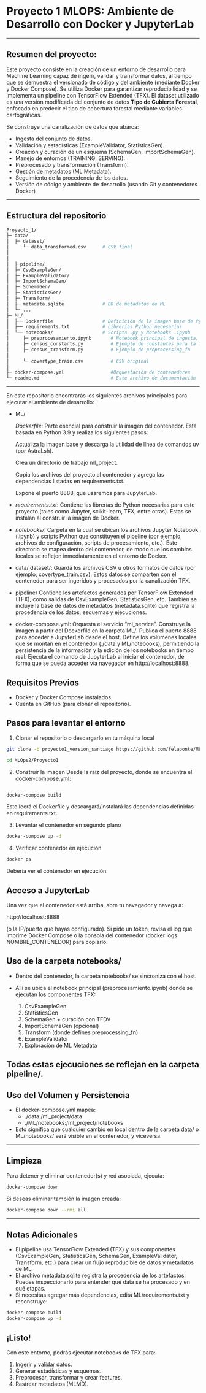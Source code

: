 # Proyecto 1 MLOPS: Ambiente de Desarrollo con Docker y JupyterLab


---

## Resumen del proyecto:

Este proyecto consiste en la creación de un entorno de desarrollo para Machine Learning capaz de ingerir, validar y transformar datos, al tiempo que se demuestra el versionado de código y del ambiente (mediante Docker y Docker Compose). Se utiliza Docker para garantizar reproducibilidad y se implementa un pipeline con TensorFlow Extended (TFX). El dataset utilizado es una versión modificada del conjunto de datos **Tipo de Cubierta Forestal**, enfocado en predecir el tipo de cobertura forestal mediante variables cartográficas.

Se construye una canalización de datos que abarca:

* Ingesta del conjunto de datos.
* Validación y estadísticas (ExampleValidator, StatisticsGen).
* Creación y curación de un esquema (SchemaGen, ImportSchemaGen).
* Manejo de entornos (TRAINING, SERVING).
* Preprocesado y transformación (Transform).
* Gestión de metadatos (ML Metadata).
* Seguimiento de la procedencia de los datos.
* Versión de código y ambiente de desarrollo (usando Git y contenedores Docker)

---
## Estructura del repositorio

```bash
Proyecto_1/
├─ data/
│  ├─ dataset/
│     └─ data_transformed.csv      # CSV final 
│  
│
│  ├─pipeline/
│  ├─ CsvExampleGen/
│  ├─ ExampleValidator/
│  ├─ ImportSchemaGen/
│  ├─ SchemaGen/
│  ├─ StatisticsGen/
│  ├─ Transform/
│  ├─ metadata.sqlite              # DB de metadatos de ML
│  └─ ...
├─ ML/
│  ├── Dockerfile                  # Definición de la imagen base de Python + TFX 
│  ├── requirements.txt            # Librerías Python necesarias
│  └── notebooks/                  # Scripts .py y Notebooks .ipynb
│     ├─ preprocesamiento.ipynb       # Notebook principal de ingesta, validación, transform 
│     ├─ census_constants.py          # Ejemplo de constantes para la función de preprocesamiento
│     ├─ census_transform.py          # Ejemplo de preprocessing_fn
│
│     └─ covertype_train.csv          # CSV original
│
├─ docker-compose.yml                 #Orquestación de contenedores
└─ readme.md                          # Este archivo de documentación
```

---
En este repositorio encontrarás los siguientes archivos principales para ejecutar el ambiente de desarrollo:

* ML/

    *Dockerfile*: Parte esencial para construir la imagen del contenedor. Está basada en Python 3.9 y realiza los siguientes pasos:

    Actualiza la imagen base y descarga la utilidad de línea de comandos uv (por Astral.sh).

    Crea un directorio de trabajo ml_project.

    Copia los archivos del proyecto al contenedor y agrega las dependencias listadas en requirements.txt.

    Expone el puerto 8888, que usaremos para JupyterLab.
* *requirements.txt*: Contiene las librerías de Python necesarias para este proyecto (tales como Jupyter, scikit-learn, TFX, entre otras). Estas se instalan al construir la imagen de Docker.
* *notebooks/*: Carpeta en la cual se ubican los archivos Jupyter Notebook (.ipynb) y scripts Python que constituyen el pipeline (por ejemplo, archivos de configuración, scripts de procesamiento, etc.). Este directorio se mapea dentro del contenedor, de modo que los cambios locales se reflejen inmediatamente en el entorno de Docker.
* data/
    dataset/: Guarda los archivos CSV u otros formatos de datos (por ejemplo, covertype_train.csv). Estos datos se comparten con el contenedor para ser ingeridos y procesados por la canalización TFX.
* pipeline/
Contiene los artefactos generados por TensorFlow Extended (TFX), como salidas de CsvExampleGen, StatisticsGen, etc. También se incluye la base de datos de metadatos (metadata.sqlite) que registra la procedencia de los datos, esquemas y ejecuciones.
* docker-compose.yml: Orquesta el servicio “ml_service”.
    Construye la imagen a partir del Dockerfile en la carpeta ML/.
    Publica el puerto 8888 para acceder a JupyterLab desde el host.
    Define los volúmenes locales que se montan en el contenedor (./data y ML/notebooks), permitiendo la persistencia de la información y la edición de los notebooks en tiempo real.
    Ejecuta el comando de JupyterLab al iniciar el contenedor, de forma que se pueda acceder vía navegador en http://localhost:8888.

## Requisitos Previos
- Docker y Docker Compose instalados.
- Cuenta en GitHub (para clonar el repositorio).

## Pasos para levantar el entorno

1. Clonar el repositorio o descargarlo en tu máquina local

```bash
git clone -b proyecto1_version_santiago https://github.com/felaponte/MLOps2.git

cd MLOps2/Proyecto1

```
2. Construir la imagen
Desde la raíz del proyecto, donde se encuentra el docker-compose.yml:

```bash

docker-compose build

```
Esto leerá el Dockerfile y descargará/instalará las dependencias definidas en requirements.txt.

3. Levantar el contenedor en segundo plano

```bash
docker-compose up -d
```
4. Verificar contenedor en ejecución

```bash
docker ps
```
Debería ver el contenedor en ejecución.

##  Acceso a JupyterLab

Una vez que el contenedor está arriba, abre tu navegador y navega a:

http://localhost:8888

(o la IP/puerto que hayas configurado).
Si pide un token, revisa el log que imprime Docker Compose o la consola del contenedor (docker logs NOMBRE_CONTENEDOR) para copiarlo.

## Uso de la carpeta notebooks/

* Dentro del contenedor, la carpeta notebooks/ se sincroniza con el host.

* Allí se ubica el notebook principal (preprocesamiento.ipynb) donde se ejecutan los componentes TFX:
    1. CsvExampleGen
    2. StatisticsGen
    3. SchemaGen + curación con TFDV
    4. ImportSchemaGen (opcional)
    5. Transform (donde defines preprocessing_fn)
    6. ExampleValidator
    7. Exploración de ML Metadata
    
Todas estas ejecuciones se reflejan en la carpeta pipeline/.
---
## Uso del Volumen y Persistencia

* El docker-compose.yml mapea:
    * ./data:/ml_project/data
    * ./ML/notebooks:/ml_project/notebooks
* Esto significa que cualquier cambio en local dentro de la carpeta data/ o ML/notebooks/ será visible en el contenedor, y viceversa.
---
## Limpieza

Para detener y eliminar contenedor(s) y red asociada, ejecuta:
```bash
docker-compose down
```

Si deseas eliminar también la imagen creada:

```bash
docker-compose down --rmi all
```

---
## Notas Adicionales

* El pipeline usa TensorFlow Extended (TFX) y sus componentes (CsvExampleGen, StatisticsGen, SchemaGen, ExampleValidator, Transform, etc.) para crear un flujo reproducible de datos y metadatos de ML.
* El archivo metadata.sqlite registra la procedencia de los artefactos. Puedes inspeccionarlo para entender qué data se ha procesado y en qué etapas.
* Si necesitas agregar más dependencias, edita ML/requirements.txt y reconstruye:

```bash
docker-compose build
docker-compose up -d
```
## ¡Listo!

Con este entorno, podrás ejecutar notebooks de TFX para:

1. Ingerir y validar datos.
2. Generar estadísticas y esquemas.
3. Preprocesar, transformar y crear features.
4. Rastrear metadatos (MLMD).
